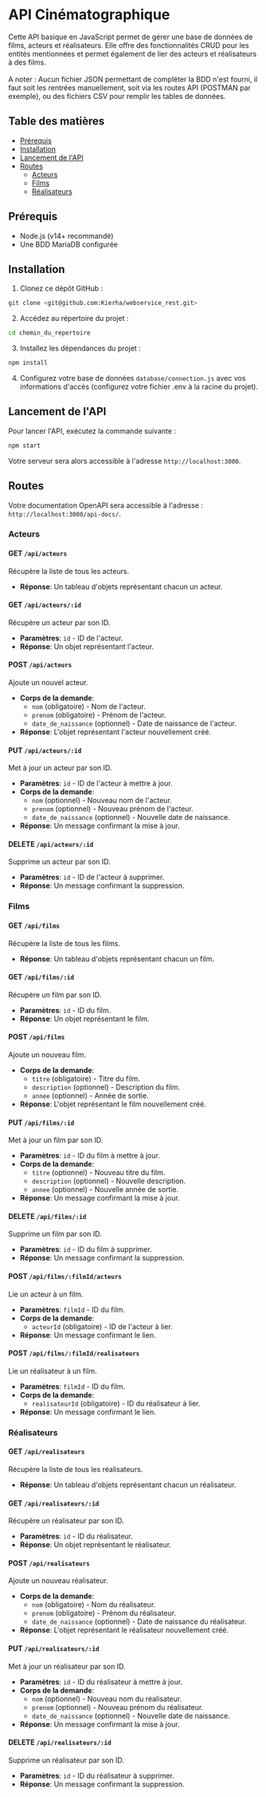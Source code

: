 # API Cinématographique

Cette API basique en JavaScript permet de gérer une base de données de films, acteurs et réalisateurs. Elle offre des fonctionnalités CRUD pour les entités mentionnées et permet également de lier des acteurs et réalisateurs à des films.
<br>
<br>
A noter : Aucun fichier JSON permettant de compléter la BDD n'est fourni, il faut soit les rentrées manuellement, soit via les routes API (POSTMAN par exemple), ou des fichiers CSV pour remplir les tables de données.

## Table des matières

- [Prérequis](#prérequis)
- [Installation](#installation)
- [Lancement de l'API](#lancement-de-lapi)
- [Routes](#routes)
  - [Acteurs](#acteurs)
  - [Films](#films)
  - [Réalisateurs](#réalisateurs)

## Prérequis

- Node.js (v14+ recommandé)
- Une BDD MariaDB configurée

## Installation

1. Clonez ce dépôt GitHub :

```bash
git clone <git@github.com:Kierha/webservice_rest.git>
```

2. Accédez au répertoire du projet :

```bash
cd chemin_du_repertoire
```

3. Installez les dépendances du projet :

```bash
npm install
```

4. Configurez votre base de données `database/connection.js` avec vos informations d'accès (configurez votre fichier .env à la racine du projet).

## Lancement de l'API

Pour lancer l'API, exécutez la commande suivante :

```bash
npm start
```

Votre serveur sera alors accessible à l'adresse `http://localhost:3000`.

## Routes

Votre documentation OpenAPI sera accessible à l'adresse : `http://localhost:3000/api-docs/`.

### Acteurs

#### **GET** `/api/acteurs`

Récupère la liste de tous les acteurs.

- **Réponse**: Un tableau d'objets représentant chacun un acteur.

#### **GET** `/api/acteurs/:id`

Récupère un acteur par son ID.

- **Paramètres**: `id` - ID de l'acteur.
- **Réponse**: Un objet représentant l'acteur.

#### **POST** `/api/acteurs`

Ajoute un nouvel acteur.

- **Corps de la demande**:
  - `nom` (obligatoire) - Nom de l'acteur.
  - `prenom` (obligatoire) - Prénom de l'acteur.
  - `date_de_naissance` (optionnel) - Date de naissance de l'acteur.
- **Réponse**: L'objet représentant l'acteur nouvellement créé.

#### **PUT** `/api/acteurs/:id`

Met à jour un acteur par son ID.

- **Paramètres**: `id` - ID de l'acteur à mettre à jour.
- **Corps de la demande**:
  - `nom` (optionnel) - Nouveau nom de l'acteur.
  - `prenom` (optionnel) - Nouveau prénom de l'acteur.
  - `date_de_naissance` (optionnel) - Nouvelle date de naissance.
- **Réponse**: Un message confirmant la mise à jour.

#### **DELETE** `/api/acteurs/:id`

Supprime un acteur par son ID.

- **Paramètres**: `id` - ID de l'acteur à supprimer.
- **Réponse**: Un message confirmant la suppression.

### Films

#### **GET** `/api/films`

Récupère la liste de tous les films.

- **Réponse**: Un tableau d'objets représentant chacun un film.

#### **GET** `/api/films/:id`

Récupère un film par son ID.

- **Paramètres**: `id` - ID du film.
- **Réponse**: Un objet représentant le film.

#### **POST** `/api/films`

Ajoute un nouveau film.

- **Corps de la demande**:
  - `titre` (obligatoire) - Titre du film.
  - `description` (optionnel) - Description du film.
  - `annee` (optionnel) - Année de sortie.
- **Réponse**: L'objet représentant le film nouvellement créé.

#### **PUT** `/api/films/:id`

Met à jour un film par son ID.

- **Paramètres**: `id` - ID du film à mettre à jour.
- **Corps de la demande**:
  - `titre` (optionnel) - Nouveau titre du film.
  - `description` (optionnel) - Nouvelle description.
  - `annee` (optionnel) - Nouvelle année de sortie.
- **Réponse**: Un message confirmant la mise à jour.

#### **DELETE** `/api/films/:id`

Supprime un film par son ID.

- **Paramètres**: `id` - ID du film à supprimer.
- **Réponse**: Un message confirmant la suppression.

#### **POST** `/api/films/:filmId/acteurs`

Lie un acteur à un film.

- **Paramètres**: `filmId` - ID du film.
- **Corps de la demande**:
  - `acteurId` (obligatoire) - ID de l'acteur à lier.
- **Réponse**: Un message confirmant le lien.

#### **POST** `/api/films/:filmId/realisateurs`

Lie un réalisateur à un film.

- **Paramètres**: `filmId` - ID du film.
- **Corps de la demande**:
  - `realisateurId` (obligatoire) - ID du réalisateur à lier.
- **Réponse**: Un message confirmant le lien.

### Réalisateurs

#### **GET** `/api/realisateurs`

Récupère la liste de tous les réalisateurs.

- **Réponse**: Un tableau d'objets représentant chacun un réalisateur.

#### **GET** `/api/realisateurs/:id`

Récupère un réalisateur par son ID.

- **Paramètres**: `id` - ID du réalisateur.
- **Réponse**: Un objet représentant le réalisateur.

#### **POST** `/api/realisateurs`

Ajoute un nouveau réalisateur.

- **Corps de la demande**:
  - `nom` (obligatoire) - Nom du réalisateur.
  - `prenom` (obligatoire) - Prénom du réalisateur.
  - `date_de_naissance` (optionnel) - Date de naissance du réalisateur.
- **Réponse**: L'objet représentant le réalisateur nouvellement créé.

#### **PUT** `/api/realisateurs/:id`

Met à jour un réalisateur par son ID.

- **Paramètres**: `id` - ID du réalisateur à mettre à jour.
- **Corps de la demande**:
  - `nom` (optionnel) - Nouveau nom du réalisateur.
  - `prenom` (optionnel) - Nouveau prénom du réalisateur.
  - `date_de_naissance` (optionnel) - Nouvelle date de naissance.
- **Réponse**: Un message confirmant la mise à jour.

#### **DELETE** `/api/realisateurs/:id`

Supprime un réalisateur par son ID.

- **Paramètres**: `id` - ID du réalisateur à supprimer.
- **Réponse**: Un message confirmant la suppression.
